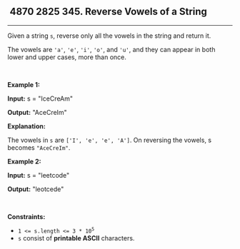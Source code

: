 <h2> 4870 2825
345. Reverse Vowels of a String</h2><hr><div><p>Given a string <code>s</code>, reverse only all the vowels in the string and return it.</p>

<p>The vowels are <code>'a'</code>, <code>'e'</code>, <code>'i'</code>, <code>'o'</code>, and <code>'u'</code>, and they can appear in both lower and upper cases, more than once.</p>

<p>&nbsp;</p>
<p><strong class="example">Example 1:</strong></p>

<div class="example-block">
<p><strong>Input:</strong> <span class="example-io">s = "IceCreAm"</span></p>

<p><strong>Output:</strong> <span class="example-io">"AceCreIm"</span></p>

<p><strong>Explanation:</strong></p>

<p>The vowels in <code>s</code> are <code>['I', 'e', 'e', 'A']</code>. On reversing the vowels, s becomes <code>"AceCreIm"</code>.</p>
</div>

<p><strong class="example">Example 2:</strong></p>

<div class="example-block">
<p><strong>Input:</strong> <span class="example-io">s = "leetcode"</span></p>

<p><strong>Output:</strong> <span class="example-io">"leotcede"</span></p>
</div>

<p>&nbsp;</p>
<p><strong>Constraints:</strong></p>

<ul>
	<li><code>1 &lt;= s.length &lt;= 3 * 10<sup>5</sup></code></li>
	<li><code>s</code> consist of <strong>printable ASCII</strong> characters.</li>
</ul>
</div>